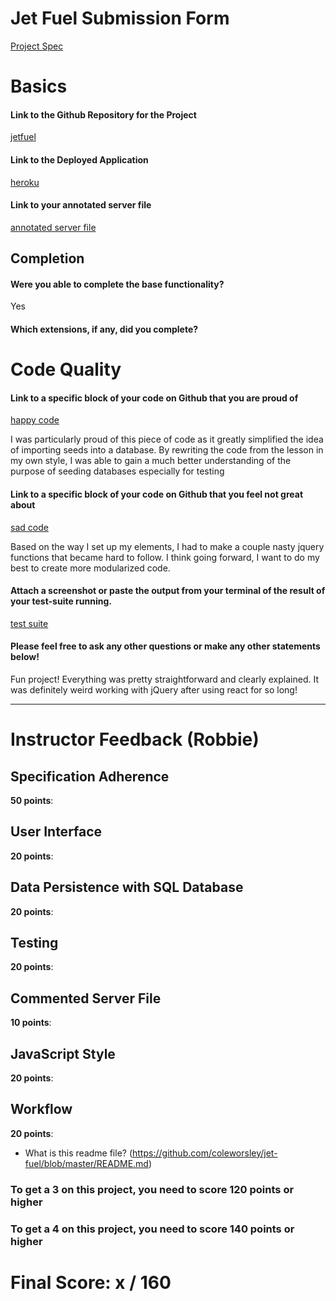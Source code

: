 # Jet Fuel Submission Form

[Project Spec](http://frontend.turing.io/projects/jet-fuel.html)

# Basics

#### Link to the Github Repository for the Project
[jetfuel](https://github.com/coleworsley/jet-fuel)

#### Link to the Deployed Application
[heroku](https://cw-jetfuel.herokuapp.com/)

#### Link to your annotated server file
[annotated server file](https://github.com/coleworsley/jet-fuel/blob/cw-annotated-server/server.js)

## Completion

#### Were you able to complete the base functionality?

Yes

#### Which extensions, if any, did you complete?

# Code Quality

#### Link to a specific block of your code on Github that you are proud of
[happy code](https://github.com/coleworsley/jet-fuel/blob/master/db/test/seeds/testSeeds.js#L55-L60)

I was particularly proud of this piece of code as it greatly simplified the idea of importing seeds into a database. By rewriting the code from the lesson in my own style, I was able to gain a much better understanding of the purpose of seeding databases especially for testing

#### Link to a specific block of your code on Github that you feel not great about
[sad code](https://github.com/coleworsley/jet-fuel/blob/master/public/index.js#L67-L83)

Based on the way I set up my elements, I had to make a couple nasty jquery functions that became hard to follow. I think going forward, I want to do my best to create more modularized code.

#### Attach a screenshot or paste the output from your terminal of the result of your test-suite running.

[test suite](https://github.com/coleworsley/jet-fuel/blob/master/public/assets/images/testsuite.png)

#### Please feel free to ask any other questions or make any other statements below!

Fun project! Everything was pretty straightforward and clearly explained. It was definitely weird working with jQuery after using react for so long!

-----

# Instructor Feedback (Robbie)

## Specification Adherence

**50 points**:

## User Interface

**20 points**:

## Data Persistence with SQL Database

**20 points**:

## Testing

**20 points**:

## Commented Server File

**10 points**:

## JavaScript Style

**20 points**:

## Workflow

**20 points**:

* What is this readme file? (https://github.com/coleworsley/jet-fuel/blob/master/README.md)


### To get a 3 on this project, you need to score 120 points or higher
### To get a 4 on this project, you need to score 140 points or higher

# Final Score: x / 160
